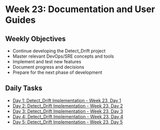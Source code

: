 # Week 23: Documentation and User Guides

## Weekly Objectives

- Continue developing the Detect_Drift project
- Master relevant DevOps/SRE concepts and tools
- Implement and test new features
- Document progress and decisions
- Prepare for the next phase of development

## Daily Tasks

- [Day 1: Detect_Drift Implementation - Week 23, Day 1](day-1.md)
- [Day 2: Detect_Drift Implementation - Week 23, Day 2](day-2.md)
- [Day 3: Detect_Drift Implementation - Week 23, Day 3](day-3.md)
- [Day 4: Detect_Drift Implementation - Week 23, Day 4](day-4.md)
- [Day 5: Detect_Drift Implementation - Week 23, Day 5](day-5.md)
